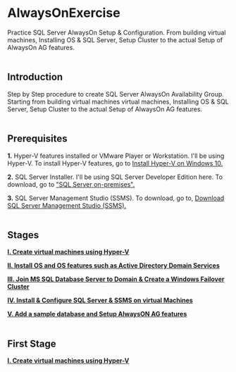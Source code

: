 # AlwaysOnExercise
Practice SQL Server AlwaysOn Setup &amp; Configuration. From building virtual machines, Installing  OS & SQL Server, Setup Cluster to the actual Setup of AlwaysOn AG features.
<br/>
<br/>

**Introduction**
------------------------------------------------------------------------------------------------------------------------------------
Step by Step procedure to create SQL Server AlwaysOn Availability Group. Starting from building virtual machines virtual machines, Installing  OS & SQL Server, Setup Cluster to the actual Setup of AlwaysOn AG features.
<br/>
<br/>

**Prerequisites**
------------------------------------------------------------------------------------------------------------------------------------
**1.** Hyper-V features installed or VMware Player or Workstation. I'll be using Hyper-V. To install Hyper-V features, go to [Install Hyper-V on Windows 10.](https://docs.microsoft.com/en-us/virtualization/hyper-v-on-windows/quick-start/enable-hyper-v)
<br/>

**2.** SQL Server Installer. I'll be using SQL Server Developer Edition here. To download, go to ["SQL Server on-premises".](https://www.microsoft.com/en-us/sql-server/sql-server-downloads)
<br/>

**3.** SQL Server Management Studio (SSMS). To download, go to, [Download SQL Server Management Studio (SSMS).](https://docs.microsoft.com/en-us/sql/ssms/download-sql-server-management-studio-ssms?view=sql-server-ver16)
<br/>
<br/>

**Stages**
------------------------------------------------------------------------------------------------------------------------------------
[**I. Create virtual machines using Hyper-V**](https://github.com/fortehub/AlwaysOnPractice/blob/c7a4065279e3cb53f55ff35e9316e5ee341e1d5a/I.%20Create%20virtual%20machines%20using%20Hyper-V.md)
<br/>

[**II. Install OS and OS features such as Active Directory Domain Services**](https://github.com/fortehub/AlwaysOnPractice/blob/5861528fd1fb75867866bb79b4f6ef80cce91921/II.%20Install%20OS%20and%20OS%20features%20such%20as%20Active%20Directory%20Domain%20Services,%20and%20so%20on.md)
<br/>

[**III. Join MS SQL Database Server to Domain & Create a Windows Failover Cluster**](https://github.com/fortehub/AlwaysOnPractice/blob/317c69b5cb15e205538b469f847784d8688564db/III.%20Join%20MS%20SQL%20Database%20Server%20to%20Domain%20&%20Create%20a%20Windows%20Failover%20Cluster.md)
<br/>

[**IV. Install & Configure SQL Server & SSMS on virtual Machines**](https://github.com/fortehub/AlwaysOnPractice/blob/e77e7461f693bedf89bc4c02019e6ef2189619e6/IV.%20Install%20&%20Configure%20SQL%20Server%20&%20SSMS%20on%20virtual%20Machines.md)
<br/>

[**V. Add a sample database and Setup AlwaysON AG features**](https://github.com/fortehub/AlwaysOnPractice/blob/4d90dfb19c9065f21aee545c1e6741547b82394b/https:/github.com/fortehub/V.%20Add%20a%20sample%20database%20and%20Setup%20AlwaysON%20AG%20features.md)
<br/>
<br/>

**First Stage**
------------------------------------------------------------------------------------------------------------------------------------
[**I. Create virtual machines using Hyper-V**](https://github.com/fortehub/AlwaysOnPractice/blob/c7a4065279e3cb53f55ff35e9316e5ee341e1d5a/I.%20Create%20virtual%20machines%20using%20Hyper-V.md)


